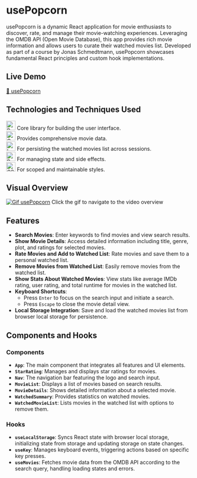 # usePopcorn

usePopcorn is a dynamic React application for movie enthusiasts to discover, rate, and manage their movie-watching experiences. Leveraging the OMDB API (Open Movie Database), this app provides rich movie information and allows users to curate their watched movies list. Developed as part of a course by Jonas Schmedtmann, usePopcorn showcases fundamental React principles and custom hook implementations.

## Live Demo

[🍿 usePopcorn](https://movie-app-fawn-omega.vercel.app/)

## Technologies and Techniques Used

[<img alt="React" src="https://img.shields.io/badge/-React-45b8d8?style=flat-square&logo=react&logoColor=white" height="25">](https://reactjs.org/) Core library for building the user interface.  
[<img alt="OMDB API" src="https://img.shields.io/badge/-OMDB_API-FF9D00?style=flat-square&logo=open-source&logoColor=white" height="25">](https://www.omdbapi.com/) Provides comprehensive movie data.  
[<img alt="Local Storage" src="https://img.shields.io/badge/-Local_Storage-F4A300?style=flat-square&logo=web&logoColor=white" height="25">](https://developer.mozilla.org/en-US/docs/Web/API/Web_Storage_API) For persisting the watched movies list across sessions.  
[<img alt="React Hooks" src="https://img.shields.io/badge/-React_Hooks-61DAFB?style=flat-square&logo=react&logoColor=white" height="25">](https://reactjs.org/docs/hooks-intro.html) For managing state and side effects.  
[<img alt="CSS Modules" src="https://img.shields.io/badge/-CSS_Modules-000000?style=flat-square&logo=css&logoColor=white" height="25">](https://github.com/css-modules/css-modules) For scoped and maintainable styles.


## Visual Overview

[<img src="https://github.com/user-attachments/assets/b446b4cc-9a9c-410d-aeb0-02e5280f5c9f" alt="Gif usePopcorn"/>](https://www.loom.com/share/b7b07953eaa747f8aef310d2017dd98c?sid=1d6e12a6-e996-45ba-90ad-20d9588c0f2f)
Click the gif to navigate to the video overview

## Features

- **Search Movies**: Enter keywords to find movies and view search results.
- **Show Movie Details**: Access detailed information including title, genre, plot, and ratings for selected movies.
- **Rate Movies and Add to Watched List**: Rate movies and save them to a personal watched list.
- **Remove Movies from Watched List**: Easily remove movies from the watched list.
- **Show Stats About Watched Movies**: View stats like average IMDb rating, user rating, and total runtime for movies in the watched list.
- **Keyboard Shortcuts**:
  - Press `Enter` to focus on the search input and initiate a search.
  - Press `Escape` to close the movie detail view.
- **Local Storage Integration**: Save and load the watched movies list from browser local storage for persistence.

## Components and Hooks

### Components

- **`App`**: The main component that integrates all features and UI elements.
- **`StarRating`**: Manages and displays star ratings for movies.
- **`Nav`**: The navigation bar featuring the logo and search input.
- **`MovieList`**: Displays a list of movies based on search results.
- **`MovieDetails`**: Shows detailed information about a selected movie.
- **`WatchedSummary`**: Provides statistics on watched movies.
- **`WatchedMovieList`**: Lists movies in the watched list with options to remove them.

### Hooks

- **`useLocalStorage`**: Syncs React state with browser local storage, initializing state from storage and updating storage on state changes.
- **`useKey`**: Manages keyboard events, triggering actions based on specific key presses.
- **`useMovies`**: Fetches movie data from the OMDB API according to the search query, handling loading states and errors.
